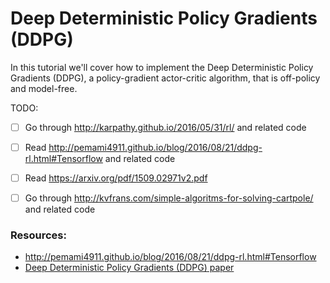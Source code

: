# Deep Deterministic Policy Gradients (DDPG)
In this tutorial we'll cover how to implement the Deep Deterministic Policy Gradients (DDPG), a policy-gradient actor-critic algorithm, that is off-policy and model-free.


TODO:
- [ ] Go through http://karpathy.github.io/2016/05/31/rl/ and related code
- [ ] Read http://pemami4911.github.io/blog/2016/08/21/ddpg-rl.html#Tensorflow and related code
- [ ] Read https://arxiv.org/pdf/1509.02971v2.pdf
- [ ] Go through http://kvfrans.com/simple-algoritms-for-solving-cartpole/ and related code


### Resources:
- http://pemami4911.github.io/blog/2016/08/21/ddpg-rl.html#Tensorflow
- [Deep Deterministic Policy Gradients (DDPG) paper](https://arxiv.org/pdf/1509.02971v2.pdf)

